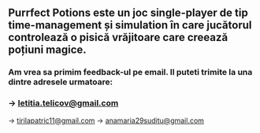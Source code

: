 ## Purrfect Potions este un joc single-player de tip time-management și simulation în care jucătorul controlează o pisică vrăjitoare care creează poțiuni magice.
###  Am vrea sa primim feedback-ul pe email. Il puteti trimite la una dintre adresele urmatoare: 

 ### -> letitia.telicov@gmail.com
 -> tirilapatric11@gmail.com
 -> anamaria29suditu@gmail.com
